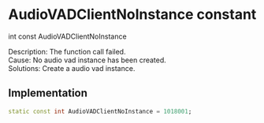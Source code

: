 


# AudioVADClientNoInstance constant







int const AudioVADClientNoInstance
  




<p>Description: The function call failed. <br>Cause: No audio vad instance has been created. <br>Solutions: Create a audio vad instance.</p>



## Implementation

```dart
static const int AudioVADClientNoInstance = 1018001;
```







